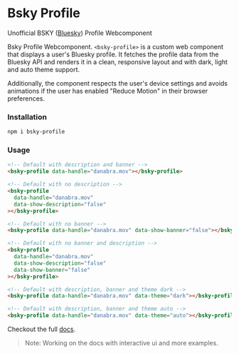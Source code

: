 # Bsky Profile

Unofficial BSKY ([Bluesky](https://bsky.app)) Profile Webcomponent

Bsky Profile Webcomponent. `<bsky-profile>` is a custom web component that displays a user's Bluesky profile. It fetches the profile data from the Bluesky API and renders it in a clean, responsive layout and with dark, light and auto theme support.

Additionally, the component respects the user's device settings and avoids animations if the user has enabled "Reduce Motion" in their browser preferences.

### Installation

```bash
npm i bsky-profile
```

### Usage

```html
<!-- Default with description and banner -->
<bsky-profile data-handle="danabra.mov"></bsky-profile>

<!-- Default with no description -->
<bsky-profile
  data-handle="danabra.mov"
  data-show-description="false"
></bsky-profile>

<!-- Default with no banner -->
<bsky-profile data-handle="danabra.mov" data-show-banner="false"></bsky-profile>

<!-- Default with no banner and description -->
<bsky-profile
  data-handle="danabra.mov"
  data-show-description="false"
  data-show-banner="false"
></bsky-profile>

<!-- Default with description, banner and theme dark -->
<bsky-profile data-handle="danabra.mov" data-theme="dark"></bsky-profile>

<!-- Default with description, banner and theme auto -->
<bsky-profile data-handle="danabra.mov" data-theme="auto"></bsky-profile>
```

Checkout the full [docs](https://github.com/ParasSolanki/bsky-profile/blob/main/packages/bsky-profile/README.md).

> Note: Working on the docs with interactive ui and more examples.
